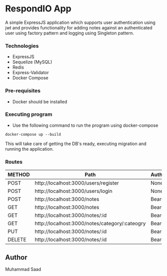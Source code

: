 # RespondIO App

A simple ExpressJS application which supports user authentication using jwt 
and provides functionality for adding notes against an authenticated user using factory pattern
and logging using Singleton pattern.

### Technologies

* ExpressJS
* Sequelize (MySQL)
* Redis
* Express-Validator
* Docker Compose

### Pre-requisites

* Docker should be installed

### Executing program

* Use the following command to run the program using docker-compose
```
docker-compose up --build
```
This will take care of getting the DB's ready, executing migration and running the application.

### Routes
| METHOD | Path                                           | Authentication |
|--------|------------------------------------------------|----------------|
| POST   | http://localhost:3000/users/register           | None           |
| POST   | http://localhost:3000/users/login              | None           |
| POST   | http://localhost:3000/notes                    | Bearer Token   |
| GET    | http://localhost:3000/notes                    | Bearer Token   |
| GET    | http://localhost:3000/notes/:id                | Bearer Token   |
| GET    | http://localhost:3000/notes/category/:cateogry | Bearer Token   |
| PUT    | http://localhost:3000/notes/:id                | Bearer Token   |
| DELETE | http://localhost:3000/notes/:id                | Bearer Token   |

## Author
Muhammad Saad
